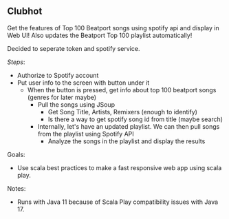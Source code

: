 ## Clubhot

Get the features of Top 100 Beatport songs using spotify api and display in Web UI!
Also updates the Beatport Top 100 playlist automatically!

Decided to seperate token and spotify service.

*Steps*:
- Authorize to Spotify account
- Put user info to the screen with button under it
  - When the button is pressed, get info about top 100 beatport songs (genres for later maybe)
    - Pull the songs using JSoup
      - Get Song Title, Artists, Remixers (enough to identify)
      - Is there a way to get spotify song id from title (maybe search)
    - Internally, let's have an updated playlist. We can then pull songs from the playlist using Spotify API
      - Analyze the songs in the playlist and display the results

Goals:
- Use scala best practices to make a fast responsive web app using scala play. 

Notes:
- Runs with Java 11 because of Scala Play compatibility issues with Java 17.

    